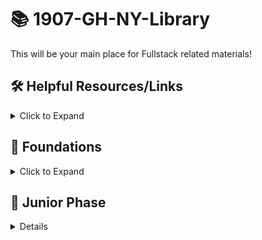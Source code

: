 # 📚 1907-GH-NY-Library

This will be your main place for Fullstack related materials!

## 🛠️ Helpful Resources/Links

<details><summary>Click to Expand</summary>

- [📖 Better Sequelize Documentation](https://sequelize-guides.netlify.com/)
- [🗺 Stack Map Diagram](https://fullstackacademy.github.io/stack-map/)
- [📺 Video: Debugging Node](https://youtu.be/N9w__SIB-wA)
- [📖 Effective git and github usage for pairing on workshops](https://gist.github.com/omriBernstein/4fd2c21be8416d5e5a69aabc6fa94b82)
- [📺 Additional Video outlining Github workflow when pairing on Workshops](http://www.youtube.com/watch?v=VJHyW8OmSaI)
- [📖 Fullstack Student / Alumni Blogs List](https://github.com/FullstackAcademy/student-blogs)
- [📖 Gist: Debugging](https://gist.github.com/glebec/8a0d06e54a4b3f95a33392f948e97b6a)
- [📺 Video: Debugging](https://youtu.be/-NoR8H_mrC0)
- [📖 Gist: Some code wars problems, categorized](https://gist.github.com/joedotjs/7614f84264bf20e49d39)
- [📖 Gist: Book Recommendations](https://gist.github.com/glebec/c8139b51feb86005504810b8f58a696c)
- [📖 Oh-My-ZSH cheatsheet](https://github.com/robbyrussell/oh-my-zsh/wiki/Cheatsheet)
<!--
- [📖 MVC vs Redux (Flux)](https://blog.gisspan.com/2017/02/Redux-Vs-MVC,-Why-and-How.html)
- [📖 Gist: Functional Programming](https://gist.github.com/glebec/a5c9309c7615d4bbdb838a4973e0f9d7)
- [🖼️ `this` Reference](01-junior-phase/this.pdf)
- [Checkpoint Solutions](01-junior-phase/_checkpoint-solutions)
- Study Saturdays: Each SS repo will have a PDF of slides to guide you through the steps of the exercise. There are multiple branches for each set of steps ("cycles") of the exercise.
	- [SS1: Express/Sequelize](https://github.com/FullstackAcademy/Study-Saturday-Express-Sequelize)
	- [SS2: React](https://github.com/FullstackAcademy/Study-Saturday-React)
	- [SS3: Fullstack](https://github.com/FullstackAcademy/Study-Saturday-Fullstack)
- [Cody's Cafe: spec-based practice with Express & Sequelize](https://github.com/FullstackAcademy/codys-cafe)
	- [Solution](https://github.com/FullstackAcademy/codys-cafe-solution) (don't check until you're done!!)
- [Cody's Quiz: spec-based practice with React](https://github.com/FullstackAcademy/codys-quiz)
	- Solution on the `solution` branch!
- [React Zoo](https://github.com/FullstackAcademy/checkpoint-practice-react-zoo)
	- [Solution](https://github.com/danceoval/react-checkpoint-practice/tree/solution)
-->

</details>

## 🥚 Foundations

<details><summary>Click to Expand</summary>

### Fullstack Test First Solution Videos

- [📺 01 Properties](https://www.youtube.com/watch?v=YDoRg2topuA)
- [📺 02 Calculator](https://www.youtube.com/watch?v=komtSeCkzCA)
- [📺 03 RPN Calculator Playlist](https://www.youtube.com/playlist?list=PLx0iOsdUOUmnfk2sgE6qjfmAk6vbQVcNG)
- [📺 04 Loops Playlist](https://www.youtube.com/watch?v=66bl0bvyH2M&list=PLx0iOsdUOUmmHlW6T7IPy8uyiSgZp9R-E)
- [📺 05 Functions](https://www.youtube.com/watch?v=oAHIBcmFUsg)
- [📺 06 Functional](https://www.youtube.com/watch?v=fbf7aLX9dx4)
- [📺 07 Mammals](https://www.youtube.com/playlist?list=PLx0iOsdUOUmkJGuH7-4KJ6dToxFJzgVFh)
- [📺 08 Recursion](https://www.youtube.com/playlist?list=PLx0iOsdUOUmmrCVtFYTSvFgytB34qWT8a)

### Foundations Checkpoint

- [💬 Q & A](https://youtu.be/hanrq65sulg)

</details>

## 🐣 Junior Phase

<details>

### Week 1

Collaboration & Git, HTML & CSS, DOM & Events

<!--[Weekly Review](01-junior-phase/_Weekly-Spark-Notes/week1-review.md)-->

<details><summary>Click to open</summary>

#### Day 1: Collaboration

* Pre-Work:
	* [📖 Git Basics](https://git-scm.com/book/en/v2/Getting-Started-Git-Basics)
	* [📖 A Pair is Better Than One](https://hackernoon.com/a-pair-is-better-than-one-e9d4514add9f)

Topic | Lecture | Slides | Solution | Review
------|---------|--------|----------|-------
Pair Programming | - | [🖼️][pair-programming-slides] | - | -
Git: Getting Comfortable | - | [🖼️][git-slides] | - | -

* **You should be able to:**
	* Manage a project using `git`
	* Practice effective pair programming

[pair-programming-slides]: 01-junior-phase/01-collaboration-and-overview/pair-programming.pdf
[git-slides]: 01-junior-phase/01-collaboration-and-overview/git.pdf


#### Day 2: HTML & CSS, Debugging

* Pre-Work:
	* [📖 HTML Basics](https://developer.mozilla.org/en-US/docs/Learn/Getting_started_with_the_web/HTML_basics)
	* [📖 What is the DOM?](https://css-tricks.com/dom/)
	* [📖 CSS Basics](https://developer.mozilla.org/en-US/docs/Learn/Getting_started_with_the_web/CSS_basics)
  * [📖 Thoughts on Debugging](https://www.bignerdranch.com/blog/thoughts-on-debugging-2/)

Topic | Lecture | Slides | Solution | Review
------|---------|--------|----------|-------
HTML & CSS | -| [🖼️][htmlcss-slides] | - | -
Intro To Boxing | - | [🖼️][boxing-slides] | - | -
Practical Debugging: Prevention | - | [🖼️][prevention-slides] | - | -
Practical Debugging: Detection, Diagnosis, & Treatment | - | [🖼️][ddt-slides] | - | -

* **You should be able to:**
	* Create a basic HTML document using common elements (`div`, `p`, `h1`, `ul`, `button`, etc)
	* Add some basic styling to an HTML document
	* Navigate the browser developer tools (console, elements, network)

[htmlcss-slides]: 01-junior-phase/02-html-css/HTML&CSS.pdf
[boxing-slides]: 01-junior-phase/02-html-css/intro_to_boxing.pdf
[prevention-slides]: 01-junior-phase/02-html-css/debugging-prevention.pdf
[ddt-slides]:  01-junior-phase/02-html-css/debugging-detection-and-diagnosis.pdf

#### Day 3: DOM and Events

* Pre-Work:
	* [📖 An Intruction to DOM Events](https://www.smashingmagazine.com/2013/11/an-introduction-to-dom-events/)
	* [🐸 FlexBox Froggy](https://flexboxfroggy.com/)
	* [FlexBox Zombies](https://mastery.games/p/flexbox-zombies)
	* [FlexBox in 10 Minutes](https://medium.freecodecamp.org/flexbox-in-10-minutes-7295497804ed)

Topic | Lecture | Slides | Solution | Review
------|---------|--------|----------|-------
Flexbox | - | [🖼️][flexbox-slides] | - | -
Landing Page Liftoff | - | - | - | -
Intro to the DOM | - | [🖼️][DOM-slides-1] | - | -
Event Listeners & Handlers | - | [🖼️][DOM-slides-2] | - | -

* Homework:
	* Check out the solution code / review videos from today!
* **You should be able to:**
	* Style a page using Flexbox
	* Define the DOM
	* Set up event listeners to handle DOM events
	* Manipulate the DOM using the DOM API
	* Explain how a browser uses HTML, CSS, and JavaScript to display a web page

[flexbox-slides]: 01-junior-phase/02-html-css/flexbox.pdf
[DOM-slides-1]: 01-junior-phase/03-DOM/intro-to-the-dom.pdf
[DOM-slides-2]: 01-junior-phase/03-DOM/event-listeners-and-handlers.pdf

#### Day 4: Pixelate, Trackr

* Pre-Work:
	* None! :)

Topic | Lecture | Slides | Solution | Review
------|---------|--------|----------|-------
Pixelate | - | - | - | -
Fitness Tracker 1 | - | - | - | -

* **You should be able to:**
	* (see day 3 above)


#### Day 5: Conway's Game of Life

* Pre-Work:
	* [📖 Conway's Game of Life](https://en.wikipedia.org/wiki/Conway%27s_Game_of_Life)

Topic | Lecture | Slides | Solution | Review
------|---------|--------|----------|-------
Game of Life | - | [🖼️][GOL-slides] | - | -
Weekly Review | - | - | - | -

* **You should be able to:**
	* (see day 3 above)

[GOL-slides]: 01-junior-phase/05-game-of-life/game-of-life.pdf

</details>

<!--
### Week 2

Node, Express, Sequelize

[Weekly Review Doc](01-junior-phase/_Weekly-Spark-Notes/week2-review.md)

<details><summary>Click to Open</summary>

#### Day 1: Intro to Node & Express

* Pre-Work:
	* [📖 What Exactly is Node.js](https://medium.freecodecamp.org/what-exactly-is-node-js-ae36e97449f5)
	* [📖 A Simple Explanation of Express Middleware](https://medium.com/@agoiabeladeyemi/a-simple-explanation-of-express-middleware-c68ea839f498)

Topic | Lecture | Slides | Solution | Review
------|---------|--------|----------|-------
Intro to Node | - | [🖼️ slides][node-slides] | - | -
Node Shell (Async Code) | - | [🖼️][async-slides] | - | -
HTTP and Express 101 | - | [🖼️][express-101-slides] | - | -
Express 201 | - | [🖼️ slides][express-201-slides] | - | -
Wizard News 1 | - | - | - | -

* Homework:
	* Take a look at the Express Checkpoint
	* (Optional): Listen to Episode 1 of Tech'd Out, a podcast by Fullstack instructors Corey and Geoff
		* [Tech'd Out, Ep. 1: The Internet, Browsers, and How JavaScript Became Trendy](https://anchor.fm/techdout/episodes/1--The-Internet--Browsers--and-How-JavaScript-Became-Trendy-e1bubb)
* **You should be able to:**
	* Explain the purpose of Node
	* Explain asynchronicity in JavaScript and how one might handle asynchronous code
	* Describe the role of a client, a server, and HTTP
	* Describe Express middleware, requests, and responses
	* Handle URL params in an Express route
	* Know when and why you would use `app.use` and `next` in your Express app
	* Use `module.exports` and `require` to create modular applications

[node-slides]: 01-junior-phase/06-node-express/node-intro.pdf
[async-slides]: 01-junior-phase/06-node-express/intro-async-cg.pdf
[express-101-slides]: 01-junior-phase/06-node-express/express-101-cg.pdf
[express-201-slides]: 01-junior-phase/06-node-express/express-201-cg.pdf

#### Day 2: Databases & SQL

* Pre-Work:
	* [📖 Schema Design Overview](https://medium.com/@kimtnguyen/relational-database-schema-design-overview-70e447ff66f9)
	* [📖 SQL W3schools](https://www.w3schools.com/sql/sql_intro.asp)
	* [📖 What is a RDBMS anyway?](https://www.codecademy.com/articles/what-is-rdbms-sql)

Topic | Lecture | Slides | Solution | Review
------|---------|--------|----------|-------
Intro to Databases & PostgreSQL | - | [🖼️][db-slides] | — | —
Intro to SQL | - | [🖼️][sql-slides] | - | -
Schema Design | - | [🖼️][schema-slides] | - | -

* Extra Resources:
	* [Normalization](https://opentextbc.ca/dbdesign01/chapter/chapter-12-normalization/)
	* [SQL-Relationships](https://code.tutsplus.com/articles/sql-for-beginners-part-3-database-relationships--net-8561)
	* [SQLzoo](https://sqlzoo.net/)
	* [SQL vs NoSQL](https://medium.com/xplenty-blog/the-sql-vs-nosql-difference-mysql-vs-mongodb-32c9980e67b2)
* **You should be able to:**
	* Explain what a database is, and why you would use one
	* Write SQL queries using some common keywords (`SELECT`, `FROM`, `WHERE`, `ORDER BY`, `JOIN`, etc)
	* Articulate what a primary key is
	* Articulate what a foreign key is, and why you would use one
	* Explain the difference between a 1-to-1, 1-to-many, and many-to-many relationship

[db-slides]: 01-junior-phase/07-databases/intro-to-db.pdf

[sql-slides]: 01-junior-phase/07-databases/intro-to-sql.pdf

[schema-slides]: 01-junior-phase/07-databases/intro-to-schema.pdf


#### Day 3: Postgres & Express Routing

Topic | Lecture | Slides | Solution | Review
------|---------|--------|----------|-------
`async`/`await` | - | [🖼️][async-await-slides] | - | - |
Node-Postgres | - | [🖼️][node-postgres-slides] | - | - |
RESTful Routing | - | [🖼️][restful-express-slides] | - | - |

* Homework:
	* Check out the solution code and review video for Wizard News
	* Get started on the Express Checkpoint if you haven't already
* **You should be able to:**
	* Handle asynchronous code and Promises with `async`/`await`
	* Describe the role of `pg` in our stack
	* Define REST and its advantages
	* Create and mount Express Routers
	* Explain the role of body parsing middleware

[async-await-slides]: 01-junior-phase/08-async-pg-express/async-await.pdf
[node-postgres-slides]: 01-junior-phase/08-async-pg-express/node-postgres.pdf
[restful-express-slides]: 01-junior-phase/08-async-pg-express/express-routes.pdf


#### Day 4: ORM & WikiStack 1

* Pre-Work:
	* [📺 (9min) Intro to Sequelize](https://www.youtube.com/watch?v=qsDvJrGMSUY)

Topic | Lecture | Slides | Solution | Review
------|---------|--------|----------|-------
Intro to ORMs | - | [🖼️][orm-slides] | - | -
Wikistack | - | - | - | -

* Homework:
	* Check out the solution for Wikistack
* Additional Resources:
	* [Fullstack's Sequelize Docs](https://sequelizedocs.fullstackacademy.com/)
* **You should be able to:**
	* Define an ORM, and explain its pros/cons
	* Define Models in Sequelize
	* Associate models
	* Hook into Sequelize lifecycle events
	* Query on models (`findAll`, `findOne`, `create`, "magic methods", etc)

[orm-slides]: 01-junior-phase/09-wikistack/intro-to-orms.pdf


#### Day 5: WikiStack 2

* Pre-Work:
	* [Sequelize: Eager Loading](https://sequelize-guides.netlify.com/eager-loading/)
	* [Sequelize: Instance & Class Methods](https://sequelize-guides.netlify.com/instance-and-class-methods/)
	* [Express: Error Handling](https://expressjs.com/en/guide/error-handling.html)

Topic | Lecture | Slides | Solution | Review
------|---------|--------|----------|-------
Express & Sequelize Rounding Out| - | [🖼️][rounding-out-SLIDES] | - | -
Wikistack 2 | - | - | - | -

* Homework:
	* Work on checkpoints!
* **You should be able to:**
	* Write custom error handlers in Express
	* Utilize eager loading in Sequelize queries
	* Write class and instance methods on Sequelize models

[rounding-out-SLIDES]: 01-junior-phase/10-wikistack2/rounding-out.pdf


</details>

### Week 3

Single-Page Applications, React, Testing

[Weekly Review](01-junior-phase/_Weekly-Spark-Notes/week3-review.md)

<details><summary>Click to Open</summary>

#### Day 1: Front-end Modules & Trip Planner

* Pre-Work:
	* [Trip Planner pre-reading](https://learn.fullstackacademy.com/workshop/598cbaff17c2e80004e8033b/content/598cd3cfff27170004d408de/text)

Topic | Lecture | Slides | Solution | Review
------|---------|--------|----------|-------
Client Server Architecture | - | [🖼️][cs-arch] | - | -
Front End Modules (Webpack) | - | - | - | -
Spa & Ajax | - |[🖼️][spa-ajax]| -| -
ES modules | - |[🖼️][es-modules]| - | -

[cs-arch]: 01-junior-phase/11-modules-trip-planner/cs-arch-http.pdf
[es-modules]: 01-junior-phase/11-modules-trip-planner/es-modules-intro.pdf
[spa-ajax]: 01-junior-phase/11-modules-trip-planner/spa-ajax.pdf

* **You should be able to:**
	* Define the roles of the client and server
	* Install Webpack and set-up a project
	* Create a SPA using AJAX to fetch data and JavaScript to manipulate the DOM without a page refresh
	* Use ES6 module syntax to import and export modules in frontend JavaScript


#### Day 2: React

* Pre-Work:
	* [React: All the Fundamental React Concepts Jammed Into This Single Medium Article](https://medium.freecodecamp.org/all-the-fundamental-react-js-concepts-jammed-into-this-single-medium-article-c83f9b53eac2)
	* [React: The 5 Things You Need to Know to Understand React](https://medium.freecodecamp.org/the-5-things-you-need-to-know-to-understand-react-a1dbd5d114a3)

Topic | Lecture | Slides | Solution | Review
------|---------|--------|----------|-------
Intro to React | - | [🖼️][intro-react] | - | - |
State & Props | - | [🖼️][state-props] | - | - |
Component Lifecycle | - | [🖼️][react-lifecycle] | - | - |
Contact List | - | - | - | - |

* Homework:
	* [React Concepts Video Series](https://www.youtube.com/playlist?list=PLx0iOsdUOUmlkkod59nXwkN4iB04beamn)
* **You should be able to:**
	* Write a class or functional component in React
	* Pass, receive, and render props in a React component
	* Hook into React lifecycle events (ie, `componentDidMount`)
	* Define and update state in a component
	* Handle state changes in response to AJAX, user events, etc
	* Render lists of data in JSX

[intro-react]:  01-junior-phase/12-react/intro-react.pdf
[react-lifecycle]: 01-junior-phase/12-react/react-lifecycle.pdf
[state-props]: 01-junior-phase/12-react/state-props.pdf

#### Day 3: Juke

* Pre-Work:
	* None :)

Topic | Lecture | Slides | Solution | Review
------|---------|--------|----------|-------
Intro to Juke | - | [🖼️][intro-juke] | - | -

* Homework:
	* Review the solution to Juke if you want extra clarity!
	* Prep for Pillars :)
		* Review the daily takeaways for Express/Sequelize/React topics
		* Cody's Cafe - great test-based practice for Sequelize
		* Express and Sequelize Checkpoints
		* Old workshops (Wikistack and Juke are great!)
* **You should be able to:**
	* Describe how data flows between the client and server in a fullstack application
	* Organize a reasonable file structure for a fullstack application

[intro-juke]:  01-junior-phase/13-juke/intro-juke.pdf


#### Day 4: Testing & Solo Project

* Pre-Work:
	* [Testing with Mocha](https://codeburst.io/how-to-test-javascript-with-mocha-the-basics-80132324752e)

Topic | Lecture | Slides | Solution | Review
------|---------|--------|----------|-------
Testing Intro | - | [🖼️][testing-intro] | - | - |
Testing Async | - | [🖼️][testing-async] | - | - |

[testing-intro]:  01-junior-phase/14-testing/testing-intro.pdf
[testing-async]: 01-junior-phase/14-testing/async-testing.pdf

* **You should be able to:**
	* Describe why we use testing, how to write a test spec, and what to write test specs for
	* Describe what Test-Driven Development is
	* Write test specs using the TDD paradigm using mocha/chai testing frameworks
	* Know how to handle async code in tests using the done callback or returning a promise

#### Day 5: Pillars

Resources:
* [📖 `README` of pillars checkpoint](01-junior-phase/extra/pillars_readme.md)
* [📖 Pillars rubric](01-junior-phase/extra/pillars_rubric.pdf)
* [📺 Review Q&A](https://youtu.be/fOWAL5PQVUg)

</details>

### Week 4

React Router, Forms, Redux

[Weekly Review Doc](01-junior-phase/_Weekly-Spark-Notes/week4-review.md)

<details>

#### Day 1: React Router & Readium

Topic | Lecture | Slides | Solution | Review
------|---------|--------|----------|-------
React Router 101 | -| [🖼️][router-101-slides] | - | - |
React Router 201 | - | [🖼️][router-201-slides] | - | -  |

* **You should be able to:**
	* Use the URL bar to manage state and control navigation within a single page application using the react-router-dom library
	* Set up HashRouter as your parent component for your app's JSX.
	* How to swap views using Route components.
	* How to navigate to specific routes using Link components.

[router-101-slides]:  01-junior-phase/15-react-router/react-router-101.pdf
[router-201-slides]:  01-junior-phase/15-react-router/react-router-201.pdf

* Homework:
	* Take a look at the Readium solution code and review video!

#### Day 2: React Forms

* Pre-Reading
	* [React Forms Documentation](https://reactjs.org/docs/forms.html)

Topic | Lecture | Slides | Solution | Review
------|---------|--------|----------|-------
React Forms 101 | - | [🖼️][forms-101-slides] | - | -
React Forms 201 | - | [🖼️][forms-201-slides] | -| -

[forms-101-slides]:  01-junior-phase/16-react-forms/react-forms-101.pdf
[forms-201-slides]:  01-junior-phase/16-react-forms/react-forms-201.pdf


* **You should be able to:**
	* Explain the difference between controlled and uncontrolled forms.
	* Build a form using React.
	* Explain the difference between local state and application state.

#### Day 3 - Redux

Pre-Work:
* [What is Functional Programming?](https://medium.com/javascript-scene/master-the-javascript-interview-what-is-functional-programming-7f218c68b3a0)
* [Core Concepts](https://redux.js.org/introduction/coreconcepts)
* [Three Principles](https://redux.js.org/introduction/threeprinciples)

Topic | Lecture | Slides | Solution | Review
------|---------|--------|----------|-------
Intro to Redux | - | [🖼️][redux-slides] | - | —
Redux Middleware | - | [🖼️][redux-middleware-slides] | - | -
Action Types & Action Creators | - | - | - | —
React with Redux | - | - | - | —
Redux-Pixelate | - | - | - | —

* **You should be able to:**
	* Create a Redux store (with a proper reducer and any necessary middleware)
	* Write action types and creators corresponding to your store
	* Subscribe to store changes
	* Dispatch state-changing actions to the store

[redux-slides]: 01-junior-phase/17-redux/redux.pdf
[redux-middleware-slides]: 01-junior-phase/17-redux/02-redux_middleware.pdf

#### Day 4 - React & Redux

* Pre-Work:
	* [react-redux](https://www.sohamkamani.com/blog/2017/03/31/react-redux-connect-explained/)

Topic | Lecture | Slides | Solution | Review
------|---------|--------|----------|-------
`connect` | - | - | - | —

* **You should be able to:**
	* `connect` a React component to the Redux store, mapping necessary state/dispatch to props


#### Day 5 - Redux Thunks
* Pre-Work:
	* [Thunks](https://medium.com/fullstack-academy/thunks-in-redux-the-basics-85e538a3fe60)

Topic | Lecture | Slides | Solution | Review
------|---------|--------|----------|-------
Thunks | - | [🖼️][thunk-slides] | - | —
`combineReducers` | - | - | - | -
Fitness Tracker 4 | - | - | - | -

* Homework:
	* [Goodie Bag](https://github.com/jbracht/goodie-bag)
* **You should be able to:**
	* Use thunks to perform AJAX requests with a React/Redux application
	* Use `combineReducers` to split your reducer function into separate functions, each managing independent parts or different slices of your store's state. (Can refer to: [game-of-pets](https://github.com/Julissa93/game-of-pets))

[thunk-slides]: 01-junior-phase/19-thunks/thunks.pdf

</details>

### Week 5

Course Review, Senior Enrichment Project, Senior Checkpoint

Resources:
* [Senior Gateway Reference Document](01-junior-phase/extra/senior_gateway.md)
* [In Class Checkpoint Resources](01-junior-phase/extra/academic_integrity_policy.md)

### Week 6

Data Structures, Algorithms, Advanced Content

<details>

#### Day 1 - Data Structures: Stacks, Queues & Linked Lists

* Pre-Work:
	* [Computer Science Fundamentals](https://www.youtube.com/watch?v=5pmSAEeMsfo)

Topic | Lecture | Slides | Solution | Review
------|---------|--------|----------|-------
Stacks & Queues | - | [🖼️][stacksqueuespdf] | - | —
Linked Lists | - | [🖼️][linkedlistpdf] | -  | —

[stacksqueuespdf]: 01-junior-phase/20-stacks-queues-LL/stacks-queues.pdf
[linkedlistpdf]: 01-junior-phase/20-stacks-queues-LL/linked-list.pdf

#### Day 2 - Data Structures: Binary Search Trees

* Pre-Work:
	* [Data Structures 101: Binary Search Trees](https://medium.freecodecamp.org/data-structures-101-binary-search-tree-398267b6bff0)

Topic | Lecture | Slides | Solution | Review
------|---------|--------|----------|-------
Binary Search Trees | - | [🖼️][bst-pdf] | - | -

* **You should be able to:**
	* Implement a Binary Search Tree class
	* Explain the high-level differences between depth-first search and breadth-first search
	* Explain the differences between pre-order, in-order, and post-order processing
	* Approach recursive problems by starting with the base case / simplest input

[bst-pdf]: 01-junior-phase/21-bst/binary-search-tree.pdf


#### Day 3 - Algorithms & Analysis, Bubble Sort

* Pre-Work:
	* [Sorting Algorithms](https://brilliant.org/wiki/sorting-algorithms/)
	* [Khan Academy Big-O vs Big-Theta](https://www.khanacademy.org/computing/computer-science/algorithms/asymptotic-notation/a/asymptotic-notation)

Topic | Lecture | Slides | Solution | Review
------|---------|--------|----------|-------
Algorithms & Analysis | - | [🖼️][big-o-slides] | - | —
Bubble Sort | - | [🖼️][bubble-sort-slides] | - | —

[big-o-slides]: 01-junior-phase/22-bubble-sort/algorithms.pdf
[bubble-sort-slides]: 01-junior-phase/22-bubble-sort/bubble-sort.pdf


#### Day 4 - Merge Sort

* Pre-Work:
	* none

Topic | Lecture | Slides | Solution | Review
------|---------|--------|----------|-------
Merge Sort | - | [🖼️][merge-sort-slides] | - | -
Hash Tables | - | [🖼️][hashtables-slides] | - | -

[merge-sort-slides]: 01-junior-phase/23-merge-sort/merge-sort.pdf
[hashtables-slides]: 01-junior-phase/23-merge-sort/hashtables.pdf


* Helpful Resources:
	* [Calculations behind Big O] (https://youtu.be/alJswNJ4P3U)
	* [Visualize JavaScript code execution] (http://www.pythontutor.com/javascript.html#mode=edit)

#### Day 5 - Looper & Array Jump

* Pre-Work:
	* none

Topic | Lecture | Slides | Solution | Review
------|---------|--------|----------|-------
Search && !Destroy | - | [🖼️][search-destroy-slides] | - | —

[search-destroy-slides]: 01-junior-phase/24-search-destroy/searchAndDestroyLecture.pdf


</details>
-->
